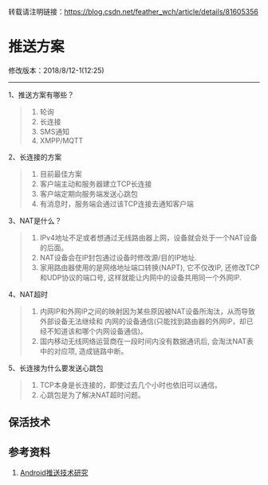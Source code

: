 
转载请注明链接：https://blog.csdn.net/feather_wch/article/details/81605356

# 推送方案

修改版本：2018/8/12-1(12:25)

---

1、推送方案有哪些？
> 1. 轮询
> 1. 长连接
> 1. SMS通知
> 1. XMPP/MQTT


2、长连接的方案
>1. 目前最佳方案
> 1. 客户端主动和服务器建立TCP长连接
> 1. 客户端定期向服务端发送心跳包
> 1. 有消息时，服务端会通过该TCP连接去通知客户端

3、NAT是什么？
>1. IPv4地址不足或者想通过无线路由器上网，设备就会处于一个NAT设备的后面。
> 1. NAT设备会在IP封包通过设备时修改源/目的IP地址.
> 1. 家用路由器使用的是网络地址端口转换(NAPT), 它不仅改IP, 还修改TCP和UDP协议的端口号, 这样就能让内网中的设备共用同一个外网IP.

4、NAT超时
> 1. 内网IP和外网IP之间的映射因为某些原因被NAT设备所淘汰，从而导致外部设备无法继续和 内网的设备通信(只能找到路由器的外网IP，却已经不知道该和哪个内网设备通信)。
> 1. 国内移动无线网络运营商在一段时间内没有数据通讯后, 会淘汰NAT表中的对应项, 造成链路中断。

5、长连接为什么要发送心跳包
> 1. TCP本身是长连接的，即使过去几个小时也依旧可以通信。
> 2. 心跳包是为了解决NAT超时问题。

## 保活技术

## 参考资料
1. [Android推送技术研究](https://www.jianshu.com/p/584707554ed7)
